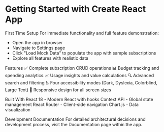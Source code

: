 # Getting Started with Create React App

First Time Setup
For immediate functionality and full feature demonstration:

- Open the app in browser 
- Navigate to Settings page
- Click "Load Mock Data" to populate the app with sample subscriptions
- Explore all features with realistic data

Features
✅ Complete subscription CRUD operations
📊 Budget tracking and spending analytics
📈 Usage insights and value calculations
🔍 Advanced search and filtering
♿ Four accessibility modes (Dark, Dyslexia, Colorblind, Large Text)
📱 Responsive design for all screen sizes

Built With
React 18 - Modern React with hooks
Context API - Global state management
React Router - Client-side navigation
Chart.js - Data visualization

Development Documentation
For detailed architectural decisions and development process, visit the Documentation page within the app.


